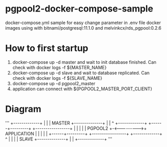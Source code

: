 # pgpool2-docker-compose-sample
docker-compose.yml sample for easy change parameter in .env file
docker images using with bitnami/postgresql:11.1.0 and melvinkcx/rds_pgpool:0.2.6
# How to first startup 
  1. docker-compose up -d master and wait to init database finished. Can check with docker logs -f ${MASTER_NAME}
  2. docker-compose up -d slave and wait to database replicated. Can check with docker logs -f ${SLAVE_NAME}
  3. docker-compose up -d pgpool2_master 
  4. application can connect with ${PGPOOL2_MASTER_PORT_CLIENT}
  # Diagram
  '''
+-------------+
|             |
|  MASTER     +--------------+
|             |              ^
+-------------+       +------+---------+            +-----------------+
                      |                |            |                 |
                      |  PGPOOL2       +-<--------->+  APPLICATION    |
                      |                |            |                 |
                      +------+---------+            +-----------------+
+-------------+              ^
|             |              |
|  SLAVE      +--------------+
|             |
+-------------+
'''
